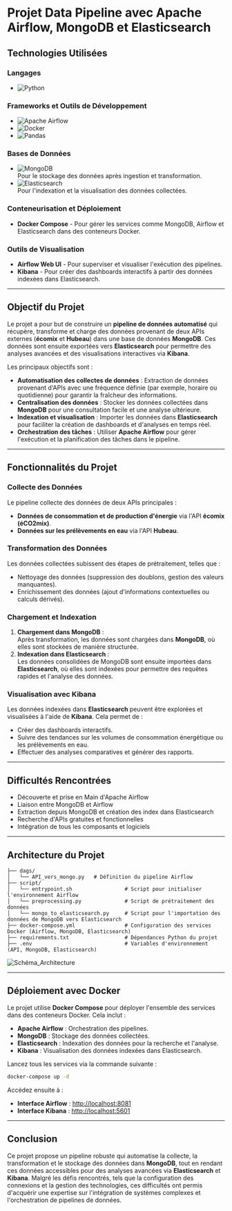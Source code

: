 # Projet Data Pipeline avec Apache Airflow, MongoDB et Elasticsearch

## Technologies Utilisées

### Langages
- ![Python](https://img.shields.io/badge/Python-3776AB?style=for-the-badge&logo=python&logoColor=white)

### Frameworks et Outils de Développement
- ![Apache Airflow](https://img.shields.io/badge/Apache%20Airflow-017CEE?style=for-the-badge&logo=apache-airflow&logoColor=white)
- ![Docker](https://img.shields.io/badge/Docker-2496ED?style=for-the-badge&logo=docker&logoColor=white)
- ![Pandas](https://img.shields.io/badge/Pandas-150458?style=for-the-badge&logo=pandas&logoColor=white)

### Bases de Données
- ![MongoDB](https://img.shields.io/badge/MongoDB-47A248?style=for-the-badge&logo=mongodb&logoColor=white)  
  Pour le stockage des données après ingestion et transformation.
- ![Elasticsearch](https://img.shields.io/badge/Elasticsearch-005571?style=for-the-badge&logo=elasticsearch&logoColor=white)  
  Pour l'indexation et la visualisation des données collectées.

### Conteneurisation et Déploiement
- **Docker Compose** - Pour gérer les services comme MongoDB, Airflow et Elasticsearch dans des conteneurs Docker.

### Outils de Visualisation
- **Airflow Web UI** - Pour superviser et visualiser l'exécution des pipelines.
- **Kibana** - Pour créer des dashboards interactifs à partir des données indexées dans Elasticsearch.

---

## Objectif du Projet

Le projet a pour but de construire un **pipeline de données automatisé** qui récupère, transforme et charge des données provenant de deux APIs externes (**écomix** et **Hubeau**) dans une base de données **MongoDB**. Ces données sont ensuite exportées vers **Elasticsearch** pour permettre des analyses avancées et des visualisations interactives via **Kibana**.

Les principaux objectifs sont :
- **Automatisation des collectes de données** : Extraction de données provenant d'APIs avec une fréquence définie (par exemple, horaire ou quotidienne) pour garantir la fraîcheur des informations.
- **Centralisation des données** : Stocker les données collectées dans **MongoDB** pour une consultation facile et une analyse ultérieure.
- **Indexation et visualisation** : Importer les données dans **Elasticsearch** pour faciliter la création de dashboards et d'analyses en temps réel.
- **Orchestration des tâches** : Utiliser **Apache Airflow** pour gérer l'exécution et la planification des tâches dans le pipeline.

---

## Fonctionnalités du Projet

### Collecte des Données
Le pipeline collecte des données de deux APIs principales :
- **Données de consommation et de production d'énergie** via l'API **écomix (éCO2mix)**.
- **Données sur les prélèvements en eau** via l'API **Hubeau**.

### Transformation des Données
Les données collectées subissent des étapes de prétraitement, telles que :
- Nettoyage des données (suppression des doublons, gestion des valeurs manquantes).
- Enrichissement des données (ajout d'informations contextuelles ou calculs dérivés).

### Chargement et Indexation
1. **Chargement dans MongoDB** :  
   Après transformation, les données sont chargées dans **MongoDB**, où elles sont stockées de manière structurée.
2. **Indexation dans Elasticsearch** :  
   Les données consolidées de MongoDB sont ensuite importées dans **Elasticsearch**, où elles sont indexées pour permettre des requêtes rapides et l'analyse des données.

### Visualisation avec Kibana
Les données indexées dans **Elasticsearch** peuvent être explorées et visualisées à l'aide de **Kibana**. Cela permet de :
- Créer des dashboards interactifs.
- Suivre des tendances sur les volumes de consommation énergétique ou les prélèvements en eau.
- Effectuer des analyses comparatives et générer des rapports.

---

## Difficultés Rencontrées

- Découverte et prise en Main d'Apache Airflow
- Liaison entre MongoDB et Airflow
- Extraction depuis MongoDB et création des index dans Elasticsearch
- Recherche d'APIs gratuites et fonctionnelles
- Intégration de tous les composants et logiciels

---

## Architecture du Projet

```
├── dags/
│   └── API_vers_mongo.py   # Définition du pipeline Airflow
├── script/
│   └── entrypoint.sh                 # Script pour initialiser l'environnement Airflow
│   └── preprocessing.py              # Script de prétraitement des données
│   └── mongo_to_elasticsearch.py     # Script pour l'importation des données de MongoDB vers Elasticsearch
├── docker-compose.yml                # Configuration des services Docker (Airflow, MongoDB, Elasticsearch)
├── requirements.txt                  # Dépendances Python du projet
├── .env                              # Variables d'environnement (API, MongoDB, Elasticsearch)
```
![Schéma_Architecture](https://github.com/user-attachments/assets/863242c5-f25a-428f-a538-487527795f72)

---

## Déploiement avec Docker

Le projet utilise **Docker Compose** pour déployer l'ensemble des services dans des conteneurs Docker. Cela inclut :
- **Apache Airflow** : Orchestration des pipelines.
- **MongoDB** : Stockage des données collectées.
- **Elasticsearch** : Indexation des données pour la recherche et l'analyse.
- **Kibana** : Visualisation des données indexées dans Elasticsearch.

Lancez tous les services via la commande suivante :

```bash
docker-compose up -d
```

Accédez ensuite à :
- **Interface Airflow** : [http://localhost:8081](http://localhost:8081)
- **Interface Kibana** : [http://localhost:5601](http://localhost:5601)

---

## Conclusion

Ce projet propose un pipeline robuste qui automatise la collecte, la transformation et le stockage des données dans **MongoDB**, tout en rendant ces données accessibles pour des analyses avancées via **Elasticsearch** et **Kibana**. Malgré les défis rencontrés, tels que la configuration des connexions et la gestion des technologies, ces difficultés ont permis d'acquérir une expertise sur l'intégration de systèmes complexes et l'orchestration de pipelines de données.
